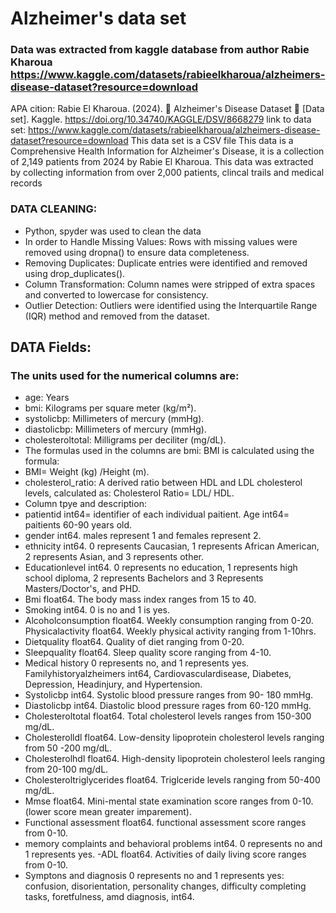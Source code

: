 

<!---
Britt1996/Britt1996 is a ✨ special ✨ repository because its `README.md` (this file) appears on your GitHub profile.
You can click the Preview link to take a look at your changes.
--->
# Alzheimer's data set

### Data was extracted from kaggle database from author Rabie Kharoua https://www.kaggle.com/datasets/rabieelkharoua/alzheimers-disease-dataset?resource=download


APA cition: Rabie El Kharoua. (2024). 🧠 Alzheimer's Disease Dataset 🧠 [Data set]. Kaggle. https://doi.org/10.34740/KAGGLE/DSV/8668279
link to data set: https://www.kaggle.com/datasets/rabieelkharoua/alzheimers-disease-dataset?resource=download
This data set is a CSV file
This data is a Comprehensive Health Information for Alzheimer's Disease, it is a collection of 2,149 patients from 2024 by Rabie El Kharoua.
This data was extracted by collecting information from over 2,000 patients, clincal trails and medical records 

### DATA CLEANING:
- Python, spyder was used to clean the data 
- In order to Handle Missing Values: Rows with missing values were removed using dropna() to ensure data completeness.
- Removing Duplicates: Duplicate entries were identified and removed using drop_duplicates().
- Column Transformation: Column names were stripped of extra spaces and converted to lowercase for consistency.
- Outlier Detection: Outliers were identified using the Interquartile Range (IQR) method and removed from the dataset.

## DATA Fields:
### The units used for the numerical columns are:
- age: Years
- bmi: Kilograms per square meter (kg/m²).
- systolicbp: Millimeters of mercury (mmHg).
- diastolicbp: Millimeters of mercury (mmHg).
- cholesteroltotal: Milligrams per deciliter (mg/dL).
- The formulas used in the columns are bmi: BMI is calculated using the formula:
- BMI= Weight (kg) /Height (m).
- cholesterol_ratio: A derived ratio between HDL and LDL cholesterol levels, calculated as: Cholesterol Ratio= LDL/ HDL.
- Column tpye and description:
- patientid int64= identifier of each individual paitient. Age int64= paitients 60-90 years old.
- gender int64. males represent 1 and females represent 2.
- ethnicity  int64.  0 represents Caucasian, 1 represents African American, 2 represents Asian, and 3 represents other. 
- Educationlevel  int64.  0 represents no education, 1 represents high school diploma, 2 represents Bachelors and 3 Represents Masters/Doctor's, and PHD.
- Bmi   float64. The body mass index ranges from 15 to 40.
- Smoking  int64. 0 is no and 1 is yes.  
- Alcoholconsumption  float64. Weekly consumption ranging from 0-20.
  Physicalactivity float64.  Weekly physical activity ranging from 1-10hrs.
- Dietquality float64. Quality of diet ranging from 0-20.
- Sleepquality float64. Sleep quality score ranging from 4-10.
- Medical history 0 represents no, and 1 represents yes. Familyhistoryalzheimers  int64, Cardiovasculardisease, Diabetes, Depression, Headinjury, and Hypertension.
- Systolicbp  int64. Systolic blood pressure ranges from 90- 180 mmHg.  
- Diastolicbp int64.  Diastolic blood pressure rages from 60-120 mmHg.  
- Cholesteroltotal  float64.  Total cholesterol levels ranges from 150-300 mg/dL.
- Cholesterolldl float64. Low-density lipoprotein cholesterol levels ranging from 50 -200 mg/dL. 
- Cholesterolhdl  float64. High-density lipoprotein cholesterol leels ranging from 20-100 mg/dL.
- Cholesteroltriglycerides    float64.  Triglceride levels ranging from 50-400 mg/dL.
- Mmse  float64.  Mini-mental state examination score ranges from 0-10.(lower score mean greater imparement).
- Functional assessment float64.  functional assessment score ranges from 0-10.
- memory  complaints  and behavioral problems  int64.  0 represents no and 1 represents yes.   -ADL float64. Activities of daily living score ranges from 0-10.
- Symptons and diagnosis 0 represents no and 1 represents yes: confusion, disorientation, personality changes, difficulty completing tasks, foretfulness, amd diagnosis, int64.

